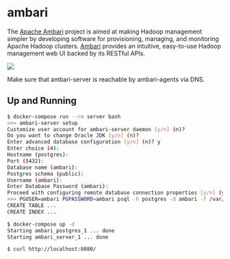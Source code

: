 ambari
======

The [Apache Ambari][1] project is aimed at making Hadoop management simpler by
developing software for provisioning, managing, and monitoring Apache Hadoop
clusters. [Ambari][2] provides an intuitive, easy-to-use Hadoop management web UI
backed by its RESTful APIs.

![](https://docs.cloudera.com/common/img/product_icons/icon-ambari.png)

Make sure that ambari-server is reachable by ambari-agents via DNS.

## Up and Running

```bash
$ docker-compose run --rm server bash
>>> ambari-server setup
Customize user account for ambari-server daemon [y/n] (n)?
Do you want to change Oracle JDK [y/n] (n)?
Enter advanced database configuration [y/n] (n)? y
Enter choice (4):
Hostname (postgres):
Port (5432):
Database name (ambari):
Postgres schema (public):
Username (ambari):
Enter Database Password (ambari):
Proceed with configuring remote database connection properties [y/n] (y)?
>>> PGUSER=ambari PGPASSWORD=ambari psql -h postgres -d ambari -f /var/lib/ambari-server/resources/Ambari-DDL-Postgres-CREATE.sql
CREATE TABLE ...
CREATE INDEX ...

$ docker-compose up -d
Starting ambari_postgres_1 ... done
Starting ambari_server_1 ... done

$ curl http://localhost:8080/
```

[1]: https://ambari.apache.org/
[2]: https://docs.cloudera.com/HDPDocuments/Ambari/Ambari-2.7.4.0/index.html

